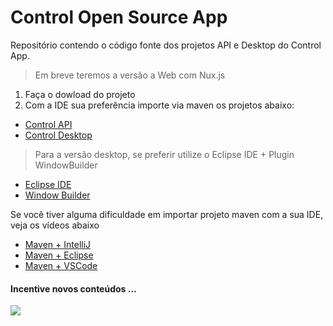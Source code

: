 # Control Open Source App
Repositório contendo o código fonte dos projetos API e Desktop do Control App.

> Em breve teremos a versão a Web com Nux.js

1. Faça o dowload do projeto
2. Com a IDE sua preferência importe via maven os projetos abaixo:

* [Control API](https://github.com/glysns/control-api-desktop/tree/main/control-api)
* [Control Desktop](https://github.com/glysns/control-api-desktop/tree/main/control-desktop)

> Para a versão desktop, se preferir utilize o Eclipse IDE + Plugin WindowBuilder

* [Eclipse IDE](https://www.youtube.com/watch?v=0zuOj-9CpNY&list=PL8NbPylKQ8Nkn0oj2ymY2jVMo5ZlmDZ20&index=8)
* [Window Builder](https://www.youtube.com/watch?v=jyHQ4ZgAMyA&list=PL8NbPylKQ8Nkn0oj2ymY2jVMo5ZlmDZ20&index=13)

Se você tiver alguma dificuldade em importar projeto maven com a sua IDE, veja os vídeos abaixo

* [Maven + IntelliJ](https://www.youtube.com/watch?v=xyBRFgviE58&list=PL8NbPylKQ8Nkn0oj2ymY2jVMo5ZlmDZ20&index=10)
* [Maven + Eclipse](https://www.youtube.com/watch?v=WEKB_fFkubc&list=PL8NbPylKQ8Nkn0oj2ymY2jVMo5ZlmDZ20&index=11)
* [Maven + VSCode](https://www.youtube.com/watch?v=ofvpV085wMw&list=PL8NbPylKQ8Nkn0oj2ymY2jVMo5ZlmDZ20&index=12)

#### Incentive novos conteúdos ...

![](https://github.com/glysns/control-api-desktop/blob/main/prints/pix-cafezinho-gleyson-200.jpg)
  
  
  
